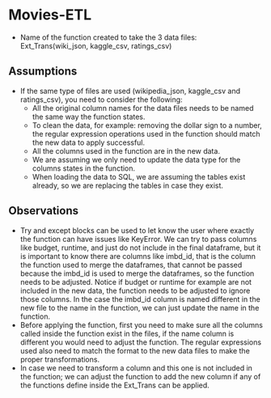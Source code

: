 # Movies-ETL
-  Name of the function created to take the 3 data files: Ext_Trans(wiki_json, kaggle_csv, ratings_csv)
## Assumptions
- If the same type of files are used (wikipedia_json, kaggle_csv and ratings_csv), you need to consider the following:
	- All the original column names for the data files needs to be named the same way the function states.
	- To clean the data, for example: removing the dollar sign to a number, the regular expression operations used in the function should match the new data to apply successful.
	- All the columns used in the function are in the new data.
	- We are assuming we only need to update the data type for the columns states in the function.
	- When loading the data to SQL, we are assuming the tables exist already, so we are replacing the tables in case they exist.


## Observations
- Try and except blocks can be used to let know the user where exactly the function can have issues like KeyError.  We can try to pass columns like budget, runtime, and just do not include in the final dataframe, but it is important to know there are columns like imbd_id, that is the column the function used to merge the dataframes, that cannot be passed because the imbd_id is used to merge the dataframes, so the function needs to be adjusted.  Notice if budget or runtime for example are not included in the new data, the function needs to be adjusted to ignore those columns.  In the case the imbd_id column is named different in the new file to the name in the function, we can just update the name in the function.
- Before applying the function, first you need to make sure all the columns called inside the function exist in the files, if the name column is different you would need to adjust the function.  The regular expressions used also need to match the format to the new data files to make the proper transformations.
- In case we need to transform a column and this one is not included in the function; we can adjust the function to add the new column if any of the functions define inside the Ext_Trans can be applied.
